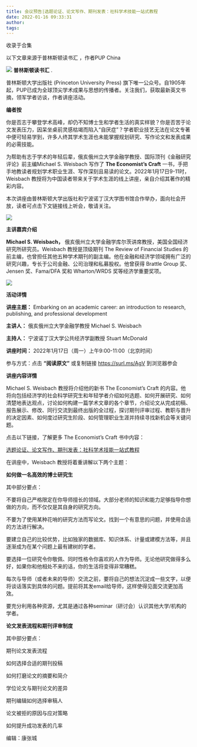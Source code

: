 ```yaml
---
title: 会议预告|选题论证、论文写作、期刊发表：社科学术技能一站式教程
date: 2022-01-16 09:33:31
author: 
tags: 
---
```



收录于合集

以下文章来源于普林斯顿读书汇 ，作者PUP China

![](/images/28/2.png) **普林斯顿读书汇** .

普林斯顿大学出版社 (Princeton University Press)
旗下唯一公众号。自1905年起，PUP已成为全球顶尖学术成果与思想的传播者。关注我们，获取最新英文书摘，领军学者访谈，作者讲座活动。

  

**编者按**

你是否志于攀登学术高峰，却仍不知博士生和学者生活的真实样貌？你是否苦于论文发表压力，因呆坐桌前灵感枯竭而陷入“自厌症”？学者职业技艺无法在论文专著中便可轻易学到，许多人终其学术生涯也未能掌握规划研究、写作论文和发表成果的必需技能。

  

为帮助有志于学术的年轻后辈，俄亥俄州立大学金融学教授、国际顶刊《金融研究评论》前主编Michael S. Weisbach 写作了 **The
Economist’s Craft** 一书，手把手地教读者规划学术职业生涯、写作深刻且易读的论文。2022年1月17日9-11时，Weisbach
教授将为中国读者带来关于学术生涯的线上讲座，亲自介绍其著作的精彩内容。

  

本次讲座由普林斯顿大学出版社和宁波诺丁汉大学图书馆合作举办，面向社会开放，读者可点击下文链接线上听会，敬请关注。

![](/images/28/3.png)  

 **主讲嘉宾介绍**

 **Michael S. Weisbach，** 俄亥俄州立大学金融学库尔茨讲席教授，美国全国经济研究所研究员。Weisbach 教授是顶级期刊 The
Review of Financial Studies
的前主编，也曾担任其他五种学术期刊的副主编。他在金融和经济学领域拥有广泛的研究兴趣，专长于公司金融、公司治理和私募股权。他曾获得 Brattle Group
奖、Jensen 奖、Fama/DFA 奖和 Wharton/WRDS 奖等经济学重要奖项。

![](/images/28/4.jpeg)

 **活动详情**

 **讲座主题：** Embarking on an academic career: an introduction to research,
publishing, and professional development  

  

 **主讲人：** 俄亥俄州立大学金融学教授 Michael S. Weisbach

  

 **主持人：** 宁波诺丁汉大学公共经济学副教授 Stuart McDonald  

  

 **讲座时间：** 2022年1月17日（周一）上午9:00-11:00（北京时间）  

  

参与方式：点击 **“阅读原文”** 或复制链接 https://surl.ms/AgV 到浏览器参会

  

 **讲座内容详情**

Michael S. Weisbach 教授将介绍他的新书 The Economist’s Craft
的内容。他将向包括经济学的社会科学研究生和年轻学者介绍如何选题、如何开展研究、如何清楚地表达观点，讨论如何构建一篇学术文章的各个章节，介绍论文从完成初稿、报告展示、修改、同行交流到最终出版的全过程，探讨期刊评审过程、教职与晋升的决定因素、如何度过研究生阶段、如何管理职业生涯并持续寻找新机会等关键问题。

  

点击以下链接，了解更多 The Economist’s Craft 书中内容：

  

[选题论证、论文写作、期刊发表：社科学术技能一站式教程](https://mp.weixin.qq.com/s?__biz=MzU3NzI4MTAxNA==&mid=2247499052&idx=1&sn=92ad914150206497febca2e2f40ec8db&scene=21#wechat_redirect)

  

在讲座中，Weisbach 教授将着重讲解以下两个主题：

  

 **如何做一名高效的博士研究生**

  
其中部分要点：  

  

不要将自己严格限定在你导师擅长的领域。大部分老师的知识和能力足够指导你想做的方向，而不仅仅是其自身的研究方向。

  

不要为了使用某种花哨的研究方法而写论文。找到一个有意思的问题，并使用合适的方法进行解决。

  

要建立自己的比较优势，比如独家的数据库、知识体系、计量或建模方法等，并且逐渐成为在某个问题上最有建树的学者。

  

要选择一位研究令你敬佩、同时性格令你喜欢的人作为导师。无论他研究做得多么好，如果你和他相处不来的话，你的生活将变得非常糟糕。

  

每次与导师（或者未来的导师）交流之前，要将自己的想法沉淀成一些文字，以便将谈话落实到具体的问题。提前将其发email给导师，这样使得见面交流更加高效。

  

要充分利用各种资源，尤其是通过各种seminar（研讨会）认识其他大学/机构的学者。

  

 **论文发表流程和期刊评审制度**

  
其中部分要点：

  

期刊论文发表流程  

  

如何选择合适的期刊投稿

  

如何打磨论文的摘要和简介

  

学位论文与期刊论文的差异  

  

期刊编辑如何选择审稿人  

  

论文被拒的原因与应对策略  

  

如何提升成功发表的几率

  

编辑：康张城

